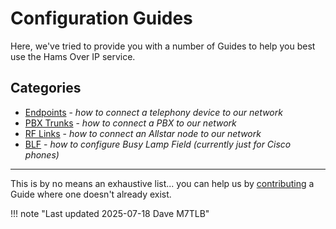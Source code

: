 # Configuration Guides

Here, we've tried to provide you with a number of Guides to help you best use the Hams Over IP service.

## Categories

* [Endpoints](../guides/endpoints/index.md) - _how to connect a telephony device to our network_
* [PBX Trunks](../guides/pbx/index.md) - _how to connect a PBX to our network_
* [RF Links](../guides/rf-links/configure-rf-links.md) - _how to connect an Allstar node to our network_
* [BLF](../guides/features/configure-blf.md) - _how to configure Busy Lamp Field (currently just for Cisco phones)_

---

This is by no means an exhaustive list... you can help us by [contributing](../wiki/contributing.md) a Guide where one doesn't already exist.

!!! note "Last updated 2025-07-18 Dave M7TLB"

